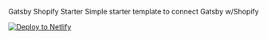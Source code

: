 Gatsby Shopify Starter
Simple starter template to connect Gatsby w/Shopify

[![Deploy to Netlify](https://www.netlify.com/img/deploy/button.svg)](https://app.netlify.com/start/deploy?repository=https://github.com/PHironaka/headless-shopify-gatsby#SHOPIFY_ACCESS_TOKEN=SHOPIFY_ACCESS_TOKEN#GATSBY_SHOPIFY_ACCESS_TOKEN=ACCESS#SHOPIFY_ACCESS_TOKEN=ACCESS#SHOP_NAME=SHOPNAME#SHOPIFY_DOMAIN=DOMAIN#GATSBY_SHOPIFY_DOMAIN=DOMAIN)
